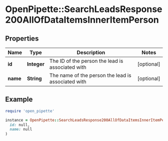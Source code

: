# OpenPipette::SearchLeadsResponse200AllOfDataItemsInnerItemPerson

## Properties

| Name | Type | Description | Notes |
| ---- | ---- | ----------- | ----- |
| **id** | **Integer** | The ID of the person the lead is associated with | [optional] |
| **name** | **String** | The name of the person the lead is associated with | [optional] |

## Example

```ruby
require 'open_pipette'

instance = OpenPipette::SearchLeadsResponse200AllOfDataItemsInnerItemPerson.new(
  id: null,
  name: null
)
```

